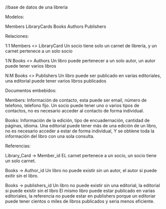 //base de datos de una libreria

Modelos:

Members
LibraryCards
Books
Authors
Publishers

Relaciones:

1:1
Members <> LibraryCard
Un socio tiene solo un carnet de libreria, y un carnet pertenece a un solo socio

1:N
Books <> Authors
Un libro puede pertenecer a un solo autor, un autor puede tener varios libros

N:M
Books <> Publishers
Un libro puede ser publicado en varias editoriales, una editorial puede tener varios libros publicados

Documentos embebidos: 

Members: Información de contacto, esta puede ser email, número de telefono, telefono fijo.
Un socio puede tener uno o varios tipos de contactos, no es necesario acceder al contacto de forma individual.

Books: Información de la edición, tipo de encuadernación, cantidad de páginas, idioma.
Una editorial puede tener más de una edición de un libro, no es necesario acceder a estar de forma individual, Y se obtiene toda la información del libro con una sola consulta.

Referencias:

Library_Card -> Member_id
EL carnet pertenece a un socio, un socio tiene un solo carnet.

Books -> Author_id
Un libro no puede existir sin un autor, el autor si puede exitir sin el libro.

Books -> publishers_id
Un libro no puede existir sin una editorial, la editorial si puede existir sin el libro
El mismo libro puede estar publicado en varias editoriales, la referencia no puede estar en publishers porque un editoriar puede tener cientos o miles de libros publicados y seria menos eficiente.

